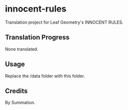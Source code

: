 # innocent-rules
Translation project for Leaf Geometry's INNOCENT RULES.

## Translation Progress
None translated.

## Usage
Replace the /data folder with this folder.

## Credits
By Summation.
